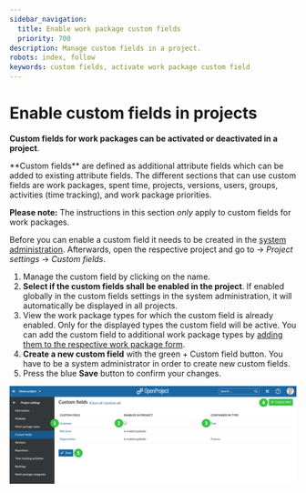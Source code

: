 ```yaml
---
sidebar_navigation:
  title: Enable work package custom fields
  priority: 700
description: Manage custom fields in a project.
robots: index, follow
keywords: custom fields, activate work package custom field
---
```

# Enable custom fields in projects

**Custom fields for work packages can be activated or deactivated in a project**. 

<div class="glossary">**Custom fields** are defined as additional attribute fields which can be added to existing attribute fields. The different sections that can use custom fields are work packages, spent time, projects, versions, users, groups, activities (time tracking), and work package priorities.</div>

**Please note:** The instructions in this section *only* apply to custom fields for work packages.

Before you can enable a custom field it needs to be created in the [system administration](../../../../system-admin-guide/custom-fields). Afterwards, open the respective project and go to -> *Project settings* -> *Custom fields*.

1. Manage the custom field by clicking on the name.
2. **Select if the custom fields shall be enabled in the project**. If enabled globally in the custom fields settings in the system administration, it will automatically be displayed in all projects.
3. View the work package types for which the custom field is already enabled. Only for the displayed types the custom field will be active. You can add the custom field to additional work package types by [adding them to the respective work package form](../../../../system-admin-guide/manage-work-packages/work-package-types/#work-package-form-configuration-premium-feature).
4. **Create a new custom field** with the green + Custom field button. You have to be a system administrator in order to create new custom fields.
5. Press the blue **Save** button to confirm your changes.

![User-guide_project-settings-custom-fields](User-guide_project-settings-custom-fields.png)
